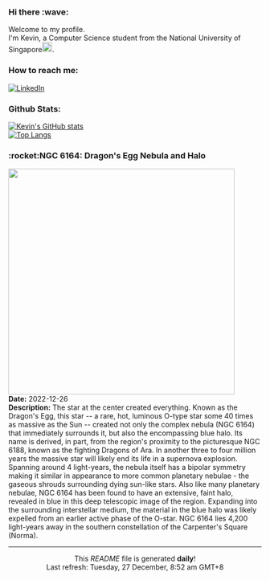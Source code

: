 <h3>Hi there :wave:</h3>

Welcome to my profile.   
I'm Kevin, a Computer Science student from the National University of Singapore<img src="https://img.icons8.com/color/96/000000/singapore-circular.png" width="20px"/>.</p>

<h3>How to reach me: </h3>
<a href="https://www.linkedin.com/in/kevin-foong/"><img alt="LinkedIn" src="https://img.shields.io/badge/linkedin-%230077B5.svg?&style=for-the-badge&logo=linkedin&logoColor=white" /></a> 

<h3>Github Stats: </h3> 

[![Kevin's GitHub stats](https://github-readme-stats.vercel.app/api?username=kevin9foong&theme=tokyonight)](https://github.com/anuraghazra/github-readme-stats) <br/>
[![Top Langs](https://github-readme-stats.vercel.app/api/top-langs/?username=kevin9foong&layout=compact&theme=tokyonight)](https://github.com/anuraghazra/github-readme-stats)

<h3>:rocket:NGC 6164: Dragon&#39;s Egg Nebula and Halo</h3> 
<img width="450" src="https:&#x2F;&#x2F;apod.nasa.gov&#x2F;apod&#x2F;image&#x2F;2212&#x2F;DragonsEgg_Croman_4231.jpg" /><br/>
<b>Date:</b> 2022-12-26<br/>
<b>Description:</b> The star at the center created everything.  Known as the Dragon&#39;s Egg, this star -- a rare, hot, luminous O-type star some 40 times as massive as the Sun -- created not only the complex nebula (NGC 6164) that immediately surrounds it, but also the encompassing blue halo. Its name is derived, in part, from the region&#39;s proximity to the picturesque NGC 6188, known as the fighting Dragons of Ara. In another three to four million years the massive star will likely end its life in a supernova explosion. Spanning around 4 light-years, the nebula itself has a bipolar symmetry making it similar in appearance to more common planetary nebulae - the gaseous shrouds surrounding dying sun-like stars. Also like many planetary nebulae, NGC 6164 has been found to have an extensive, faint halo, revealed in blue in this deep telescopic image of the region. Expanding into the surrounding interstellar medium, the material in the blue halo was likely expelled from an earlier active phase of the O-star. NGC 6164 lies 4,200 light-years away in the southern constellation of the Carpenter&#39;s Square (Norma).<br/>

------------
<p align="center">This <i>README</i> file is generated <b>daily</b>!</br>
Last refresh: Tuesday, 27 December, 8:52 am GMT+8<br />